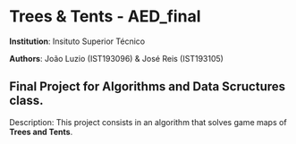 # Trees & Tents - AED_final

**Institution**: Insituto Superior Técnico

**Authors**: João Luzio (IST193096) & José Reis (IST193105)

## Final Project for **Algorithms and Data Scructures** class.

Description: This project consists in an algorithm that solves game maps of **Trees and Tents**.
